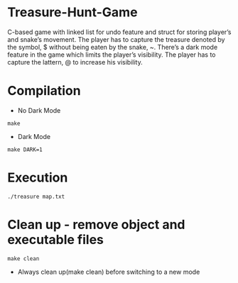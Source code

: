 # Treasure-Hunt-Game
C-based game with linked list for undo feature and struct for storing player’s and snake’s movement. The player has to capture the treasure denoted by the symbol, $ without being eaten by the snake, ~. There’s a dark mode feature in the game which limits the player’s visibility. The player has to capture the lattern, @ to increase his visibility. 

# Compilation
- No Dark Mode
```
make
```

- Dark Mode
```
make DARK=1
```

# Execution
```
./treasure map.txt
```

# Clean up - remove object and executable files
```
make clean
```
- Always clean up(make clean) before switching to a new mode
